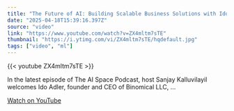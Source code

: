 ```yaml
---
title: "The Future of AI: Building Scalable Business Solutions with Ido Adler, FounderampCEO of Binomical LLC"
date: "2025-04-18T15:39:16.397Z"
source: "video"
link: "https://www.youtube.com/watch?v=ZX4mltm7sTE"
thumbnail: "https://i.ytimg.com/vi/ZX4mltm7sTE/hqdefault.jpg"
tags: ["video", "ml"]
---
```


{{< youtube ZX4mltm7sTE >}}

In the latest episode of The AI Space Podcast, host Sanjay Kalluvilayil welcomes Ido Adler, founder and CEO of Binomical LLC, ...

[Watch on YouTube](https://www.youtube.com/watch?v=ZX4mltm7sTE)
